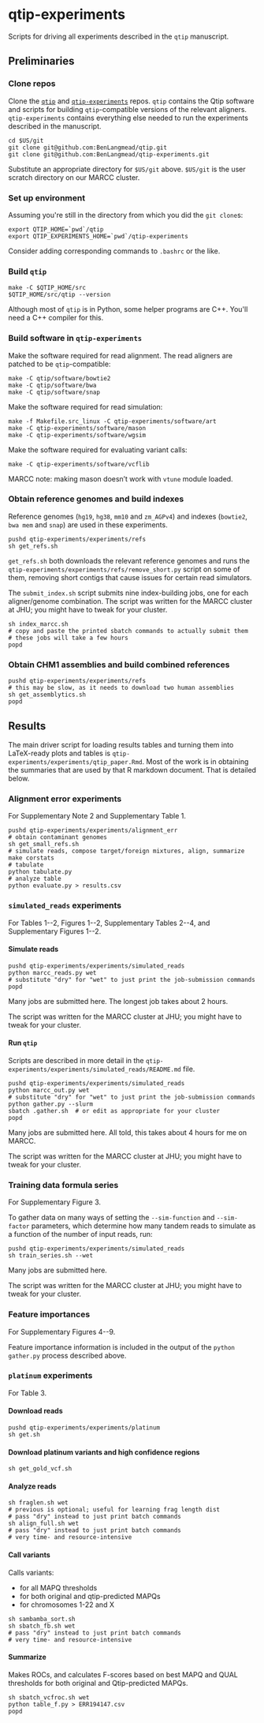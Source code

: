 # qtip-experiments

Scripts for driving all experiments described in the `qtip` manuscript.

## Preliminaries

### Clone repos

Clone the [`qtip`](https://github.com/BenLangmead/qtip) and [`qtip-experiments`](https://github.com/BenLangmead/qtip-experiments) repos.  `qtip` contains the Qtip software and scripts for building `qtip`-compatible versions of the relevant aligners.  `qtip-experiments` contains everything else needed to run the experiments described in the manuscript.

```
cd $US/git
git clone git@github.com:BenLangmead/qtip.git
git clone git@github.com:BenLangmead/qtip-experiments.git
```

Substitute an appropriate directory for `$US/git` above.  `$US/git` is the user scratch directory on our MARCC cluster.

### Set up environment

Assuming you're still in the directory from which you did the `git clone`s:

```
export QTIP_HOME=`pwd`/qtip
export QTIP_EXPERIMENTS_HOME=`pwd`/qtip-experiments
```

Consider adding corresponding commands to `.bashrc` or the like.

### Build `qtip`

```
make -C $QTIP_HOME/src
$QTIP_HOME/src/qtip --version
```

Although most of `qtip` is in Python, some helper programs are C++.  You'll need a C++ compiler for this.

### Build software in `qtip-experiments`

Make the software required for read alignment.  The read aligners are patched to be `qtip`-compatible:

```
make -C qtip/software/bowtie2
make -C qtip/software/bwa
make -C qtip/software/snap
```

Make the software required for read simulation:

```
make -f Makefile.src_linux -C qtip-experiments/software/art
make -C qtip-experiments/software/mason
make -C qtip-experiments/software/wgsim
```

Make the software required for evaluating variant calls:

```
make -C qtip-experiments/software/vcflib
```

MARCC note: making mason doesn’t work with `vtune` module loaded.

### Obtain reference genomes and build indexes

Reference genomes (`hg19`, `hg38`, `mm10` and `zm_AGPv4`) and indexes (`bowtie2`, `bwa mem` and `snap`) are used in these experiments.

```
pushd qtip-experiments/experiments/refs
sh get_refs.sh
```

`get_refs.sh` both downloads the relevant reference genomes and runs the `qtip-experiments/experiments/refs/remove_short.py` script on some of them, removing short contigs that cause issues for certain read simulators.

The `submit_index.sh` script submits nine index-building jobs, one for each aligner/genome combination.  The script was written for the MARCC cluster at JHU; you might have to tweak for your cluster.

```
sh index_marcc.sh
# copy and paste the printed sbatch commands to actually submit them
# these jobs will take a few hours
popd
```

### Obtain CHM1 assemblies and build combined references

```
pushd qtip-experiments/experiments/refs
# this may be slow, as it needs to download two human assemblies
sh get_assemblytics.sh
popd
```

## Results

The main driver script for loading results tables and turning them into LaTeX-ready plots and tables is `qtip-experiments/experiments/qtip_paper.Rmd`.  Most of the work is in obtaining the summaries that are used by that R markdown document.  That is detailed below.

### Alignment error experiments

For Supplementary Note 2 and Supplementary Table 1.

```
pushd qtip-experiments/experiments/alignment_err
# obtain contaminant genomes
sh get_small_refs.sh
# simulate reads, compose target/foreign mixtures, align, summarize
make corstats
# tabulate
python tabulate.py
# analyze table
python evaluate.py > results.csv
```

### `simulated_reads` experiments

For Tables 1--2, Figures 1--2, Supplementary Tables 2--4, and Supplementary Figures 1--2.

#### Simulate reads

```
pushd qtip-experiments/experiments/simulated_reads
python marcc_reads.py wet
# substitute "dry" for "wet" to just print the job-submission commands
popd
```

Many jobs are submitted here.  The longest job takes about 2 hours.

The script was written for the MARCC cluster at JHU; you might have to tweak for your cluster.

#### Run `qtip`

Scripts are described in more detail in the `qtip-experiments/experiments/simulated_reads/README.md` file.

```
pushd qtip-experiments/experiments/simulated_reads
python marcc_out.py wet
# substitute "dry" for "wet" to just print the job-submission commands
python gather.py --slurm
sbatch .gather.sh  # or edit as appropriate for your cluster
popd
```

Many jobs are submitted here.  All told, this takes about 4 hours for me on MARCC.

The script was written for the MARCC cluster at JHU; you might have to tweak for your cluster.

### Training data formula series

For Supplementary Figure 3.

To gather data on many ways of setting the `--sim-function` and `--sim-factor` parameters, which determine how many tandem reads to simulate as a function of the number of input reads, run:

```
pushd qtip-experiments/experiments/simulated_reads
sh train_series.sh --wet
```

Many jobs are submitted here.

The script was written for the MARCC cluster at JHU; you might have to tweak for your cluster.

### Feature importances

For Supplementary Figures 4--9.

Feature importance information is included in the output of the `python gather.py` process described above.

### `platinum` experiments

For Table 3.

#### Download reads

```
pushd qtip-experiments/experiments/platinum
sh get.sh
```

#### Download platinum variants and high confidence regions

```
sh get_gold_vcf.sh
```

#### Analyze reads

```
sh fraglen.sh wet
# previous is optional; useful for learning frag length dist
# pass "dry" instead to just print batch commands
sh align_full.sh wet
# pass "dry" instead to just print batch commands
# very time- and resource-intensive
```

#### Call variants

Calls variants:
* for all MAPQ thresholds
* for both original and qtip-predicted MAPQs
* for chromosomes 1-22 and X

```
sh sambamba_sort.sh
sh sbatch_fb.sh wet
# pass "dry" instead to just print batch commands
# very time- and resource-intensive
```

#### Summarize

Makes ROCs, and calculates F-scores based on best MAPQ and QUAL thresholds for both original and Qtip-predicted MAPQs.

```
sh sbatch_vcfroc.sh wet
python table_f.py > ERR194147.csv
popd
```
